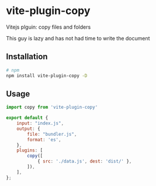 # vite-plugin-copy

Vitejs plguin: copy files and folders

This guy is lazy and has not had time to write the document

## Installation

```bash
# npm
npm install vite-plugin-copy -D
```

## Usage

```javascript
import copy from 'vite-plugin-copy'

export default {
    input: "index.js",
    output: {
        file: "bundler.js",
        format: 'es',
    },
    plugins: [
        copy([
            { src: './data.js', dest: 'dist/' },
        ]),
    ],
};
```
